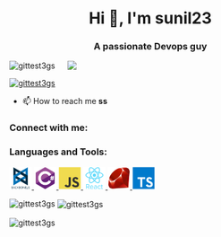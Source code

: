 <h1 align="center">Hi 👋, I'm sunil23</h1>
<h3 align="center">A passionate Devops guy</h3>
<img align="right"  width="400" src="https://cdnl.iconscout.com/lottie/premium/preview-watermark/development-operations-3573108-2995025.mp4?h=700">
<p align="left"> <img src="https://komarev.com/ghpvc/?username=gittest3gs&label=Profile%20views&color=0e75b6&style=flat" alt="gittest3gs" /> </p>

<p align="left"> <a href="https://github.com/ryo-ma/github-profile-trophy"><img src="https://github-profile-trophy.vercel.app/?username=gittest3gs" alt="gittest3gs" /></a> </p>

- 📫 How to reach me **ss**

<h3 align="left">Connect with me:</h3>
<p align="left">
</p>

<h3 align="left">Languages and Tools:</h3>
<p align="left"> <a href="https://backbonejs.org" target="_blank" rel="noreferrer"> <img src="https://raw.githubusercontent.com/devicons/devicon/master/icons/backbonejs/backbonejs-original-wordmark.svg" alt="backbonejs" width="40" height="40"/> </a> <a href="https://www.w3schools.com/cs/" target="_blank" rel="noreferrer"> <img src="https://raw.githubusercontent.com/devicons/devicon/master/icons/csharp/csharp-original.svg" alt="csharp" width="40" height="40"/> </a> <a href="https://developer.mozilla.org/en-US/docs/Web/JavaScript" target="_blank" rel="noreferrer"> <img src="https://raw.githubusercontent.com/devicons/devicon/master/icons/javascript/javascript-original.svg" alt="javascript" width="40" height="40"/> </a> <a href="https://reactjs.org/" target="_blank" rel="noreferrer"> <img src="https://raw.githubusercontent.com/devicons/devicon/master/icons/react/react-original-wordmark.svg" alt="react" width="40" height="40"/> </a> <a href="https://www.ruby-lang.org/en/" target="_blank" rel="noreferrer"> <img src="https://raw.githubusercontent.com/devicons/devicon/master/icons/ruby/ruby-original.svg" alt="ruby" width="40" height="40"/> </a> <a href="https://www.typescriptlang.org/" target="_blank" rel="noreferrer"> <img src="https://raw.githubusercontent.com/devicons/devicon/master/icons/typescript/typescript-original.svg" alt="typescript" width="40" height="40"/> </a> </p>

<p><img align="left" src="https://github-readme-stats.vercel.app/api/top-langs?username=gittest3gs&show_icons=true&locale=en&layout=compact" alt="gittest3gs" /></p>

<p>&nbsp;<img align="center" src="https://github-readme-stats.vercel.app/api?username=gittest3gs&show_icons=true&locale=en" alt="gittest3gs" /></p>

<p><img align="center" src="https://github-readme-streak-stats.herokuapp.com/?user=gittest3gs&" alt="gittest3gs" /></p>
